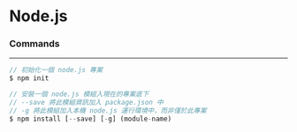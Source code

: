 # Node.js

<script type="text/javascript" src="../js/general.js"></script>

### Commands
---

```javascript
// 初始化一個 node.js 專案
$ npm init

// 安裝一個 node.js 模組入現在的專案底下
// --save 將此模組資訊加入 package.json 中
// -g 將此模組加入本機 node.js 運行環境中，而非僅於此專案
$ npm install [--save] [-g] (module-name)
```
